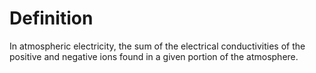 # Definition

In atmospheric electricity, the sum of the electrical conductivities of
the positive and negative ions found in a given portion of the
atmosphere.
